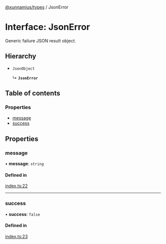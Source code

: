 [@xunnamius/types][1] / JsonError

# Interface: JsonError

Generic failure JSON result object.

## Hierarchy

- `JsonObject`

  ↳ **`JsonError`**

## Table of contents

### Properties

- [message][2]
- [success][3]

## Properties

### message

• **message**: `string`

#### Defined in

[index.ts:22][4]

---

### success

• **success**: `false`

#### Defined in

[index.ts:23][5]

[1]: ../README.md
[2]: JsonError.md#message
[3]: JsonError.md#success
[4]:
  https://github.com/Xunnamius/typescript-utils/blob/faf387a/packages/types/src/index.ts#L22
[5]:
  https://github.com/Xunnamius/typescript-utils/blob/faf387a/packages/types/src/index.ts#L23

